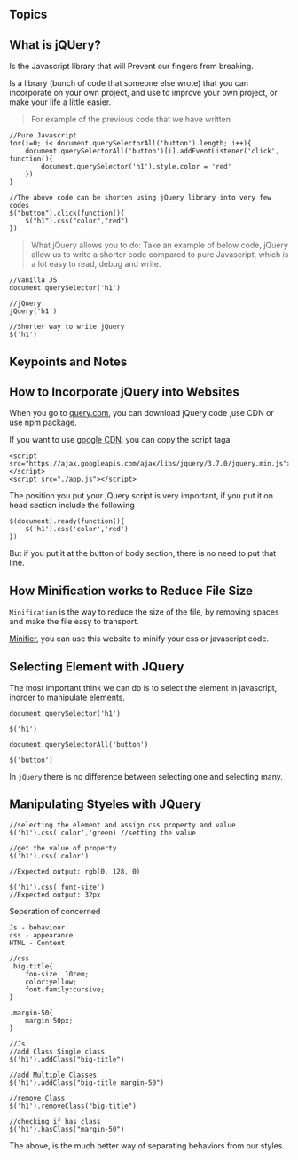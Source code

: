 ## Topics

## What is jQUery?

Is the Javascript library that will Prevent our fingers from breaking.

Is a library (bunch of code that someone else wrote) that you can incorporate on your own project, and use to improve your own project, or make your life a little easier.

> For example of the previous code that we have written

```
//Pure Javascript
for(i=0; i< document.querySelectorAll('button').length; i++){
    document.querySelectorAll('button')[i].addEventListener('click', function(){
        document.querySelector('h1').style.color = 'red'
    })
}

//The above code can be shorten using jQuery library into very few codes
$("button").click(function(){
    $("h1").css("color","red")
})
```

> What jQuery allows you to do:
> Take an example of below code, jQuery allow us to write a shorter code compared to pure Javascript, which is a lot easy to read, debug and write.

```
//Vanilla JS
document.querySelector('h1')

//jQuery
jQuery('h1')

//Shorter way to write jQuery
$('h1')
```

## Keypoints and Notes

## How to Incorporate jQuery into Websites

When you go to [query.com](https://jquery.com/), you can download jQuery code ,use CDN or use npm package.

If you want to use [google CDN](https://developers.google.com/speed/libraries#jquery), you can copy the script taga

```
<script src="https://ajax.googleapis.com/ajax/libs/jquery/3.7.0/jquery.min.js"></script>
<script src="./app.js"></script>
```

The position you put your jQuery script is very important, if you put it on head section include the following

```
$(document).ready(function(){
    $('h1').css('color','red')
})
```

But if you put it at the button of body section, there is no need to put that line.

## How Minification works to Reduce File Size

`Minification` is the way to reduce the size of the file, by removing spaces and make the file easy to transport.

[Minifier](minifier.org), you can use this website to minify your css or javascript code.

## Selecting Element with JQuery

The most important think we can do is to select the element in javascript, inorder to manipulate elements.

```
document.querySelector('h1')

$('h1')

document.querySelectorAll('button')

$('button')
```

In `jQuery` there is no difference between selecting one and selecting many.

## Manipulating Styeles with JQuery

```
//selecting the element and assign css property and value
$('h1').css('color','green) //setting the value

//get the value of property
$('h1').css('color')

//Expected output: rgb(0, 128, 0)

$('h1').css('font-size')
//Expected output: 32px
```

Seperation of concerned

```
Js - behaviour
css - appearance
HTML - Content
```

```
//css
.big-title{
    fon-size: 10rem;
    color:yellow;
    font-family:cursive;
}

.margin-50{
    margin:50px;
}

//Js
//add Class Single class
$('h1').addClass("big-title")

//add Multiple Classes
$('h1').addClass("big-title margin-50")

//remove Class
$('h1').removeClass("big-title")

//checking if has class
$('h1').hasClass("margin-50")
```

The above, is the much better way of separating behaviors from our styles.
